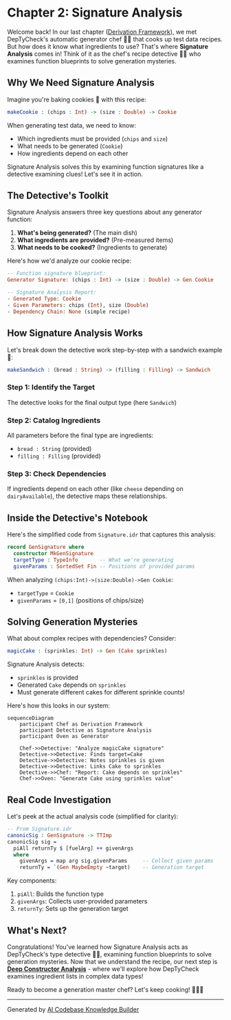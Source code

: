 # Chapter 2: Signature Analysis

Welcome back! In our last chapter ([Derivation Framework](01_derivation_framework_.md)), we met DepTyCheck's automatic generator chef 🧑‍🍳 that cooks up test data recipes. But how does it know what ingredients to use? That's where **Signature Analysis** comes in! Think of it as the chef's recipe detective 🕵️‍♂️ who examines function blueprints to solve generation mysteries.

## Why We Need Signature Analysis

Imagine you're baking cookies 🍪 with this recipe:
```idris
makeCookie : (chips : Int) -> (size : Double) -> Cookie
```

When generating test data, we need to know:
- Which ingredients must be provided (`chips` and `size`)
- What needs to be generated (`Cookie`)
- How ingredients depend on each other

Signature Analysis solves this by examining function signatures like a detective examining clues! Let's see it in action.

## The Detective's Toolkit

Signature Analysis answers three key questions about any generator function:

1. **What's being generated?** (The main dish)
2. **What ingredients are provided?** (Pre-measured items)
3. **What needs to be cooked?** (Ingredients to generate)

Here's how we'd analyze our cookie recipe:

```idris
-- Function signature blueprint:
Generator Signature: (chips : Int) -> (size : Double) -> Gen Cookie

-- Signature Analysis Report:
- Generated Type: Cookie
- Given Parameters: chips (Int), size (Double)
- Dependency Chain: None (simple recipe)
```

## How Signature Analysis Works

Let's break down the detective work step-by-step with a sandwich example 🥪:

```idris
makeSandwich : (bread : String) -> (filling : Filling) -> Sandwich
```

### Step 1: Identify the Target
The detective looks for the final output type (here `Sandwich`)

### Step 2: Catalog Ingredients
All parameters before the final type are ingredients:
- `bread : String` (provided)
- `filling : Filling` (provided)

### Step 3: Check Dependencies
If ingredients depend on each other (like `cheese` depending on `dairyAvailable`), the detective maps these relationships.

## Inside the Detective's Notebook

Here's the simplified code from `Signature.idr` that captures this analysis:

```idris
record GenSignature where
  constructor MkGenSignature
  targetType : TypeInfo       -- What we're generating
  givenParams : SortedSet Fin -- Positions of provided params
```

When analyzing `(chips:Int)->(size:Double)->Gen Cookie`:
- `targetType` = `Cookie`
- `givenParams` = `[0,1]` (positions of chips/size)

## Solving Generation Mysteries

What about complex recipes with dependencies? Consider:

```idris
magicCake : (sprinkles: Int) -> Gen (Cake sprinkles)
```

Signature Analysis detects:
- `sprinkles` is provided
- Generated `Cake` depends on `sprinkles`
- Must generate different cakes for different sprinkle counts!

Here's how this looks in our system:

```mermaid
sequenceDiagram
    participant Chef as Derivation Framework
    participant Detective as Signature Analysis
    participant Oven as Generator
    
    Chef->>Detective: "Analyze magicCake signature"
    Detective->>Detective: Finds target=Cake
    Detective->>Detective: Notes sprinkles is given
    Detective->>Detective: Links Cake to sprinkles
    Detective->>Chef: "Report: Cake depends on sprinkles"
    Chef->>Oven: "Generate Cake using sprinkles value"
```

## Real Code Investigation

Let's peek at the actual analysis code (simplified for clarity):

```idris
-- From Signature.idr
canonicSig : GenSignature -> TTImp
canonicSig sig = 
  piAll returnTy $ [fuelArg] ++ givenArgs
  where
    givenArgs = map arg sig.givenParams     -- Collect given params
    returnTy = `(Gen MaybeEmpty ~target)    -- Generation target
```

Key components:
1. `piAll`: Builds the function type
2. `givenArgs`: Collects user-provided parameters
3. `returnTy`: Sets up the generation target

## What's Next?

Congratulations! You've learned how Signature Analysis acts as DepTyCheck's type detective 🕵️‍♂️, examining function blueprints to solve generation mysteries. Now that we understand the recipe, our next step is **[Deep Constructor Analysis](03_deep_constructor_analysis_.md)** - where we'll explore how DepTyCheck examines ingredient lists in complex data types!

Ready to become a generation master chef? Let's keep cooking! 👨‍🍳🔥

---

Generated by [AI Codebase Knowledge Builder](https://github.com/The-Pocket/Tutorial-Codebase-Knowledge)